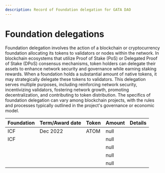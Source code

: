 ```yaml
---
description: Record of Foundation delegation for GATA DAO
---
```


# Foundation delegations

Foundation delegation involves the action of a blockchain or cryptocurrency foundation allocating its tokens to validators or nodes within the network. In blockchain ecosystems that utilize Proof of Stake (PoS) or Delegated Proof of Stake (DPoS) consensus mechanisms, token holders can delegate their assets to enhance network security and governance while earning staking rewards. When a foundation holds a substantial amount of native tokens, it may strategically delegate these tokens to validators. This delegation serves multiple purposes, including reinforcing network security, incentivizing validators, fostering network growth, promoting decentralization, and contributing to token distribution. The specifics of foundation delegation can vary among blockchain projects, with the rules and processes typically outlined in the project's governance or economic model.



<table><thead><tr><th>Foundation</th><th>Term/Award date</th><th>Token</th><th data-type="number">Amount</th><th>Details</th></tr></thead><tbody><tr><td>ICF</td><td>Dec 2022</td><td>ATOM</td><td>null</td><td></td></tr><tr><td>ICF</td><td></td><td></td><td>null</td><td></td></tr><tr><td></td><td></td><td></td><td>null</td><td></td></tr><tr><td></td><td></td><td></td><td>null</td><td></td></tr><tr><td></td><td></td><td></td><td>null</td><td></td></tr></tbody></table>
